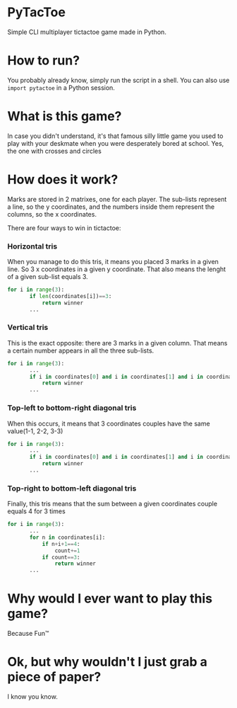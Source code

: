 # PyTacToe
Simple CLI multiplayer tictactoe game made in Python.

# How to run?
You probably already know, simply run the script in a shell. You can also use `import pytactoe` in a Python session.

# What is this game?
In case you didn't understand, it's that famous silly little game you used to play with your deskmate when you were desperately bored at school. Yes, the one with crosses and circles

# How does it work?
Marks are stored in 2 matrixes, one for each player. The sub-lists represent a line, so the y coordinates, and the numbers inside them represent the columns, so the x coordinates.

There are four ways to win in tictactoe:
### Horizontal tris
When you manage to do this tris, it means you placed 3 marks in a given line. So 3 x coordinates in a given y coordinate. That  also means the lenght of a given sub-list equals 3.

```python
for i in range(3):
       if len(coordinates[i])==3:
           return winner
       ...
```

### Vertical tris
This is the exact opposite: there are 3 marks in a given column. That means a certain number appears in all the three sub-lists. 

```python
for i in range(3):
       ...
       if i in coordinates[0] and i in coordinates[1] and i in coordinates[2]:
           return winner
       ...
```

### Top-left to bottom-right diagonal tris
When this occurs, it means that 3 coordinates couples have the same value(1-1, 2-2, 3-3)

```python
for i in range(3):
       ...
       if i in coordinates[0] and i in coordinates[1] and i in coordinates[2]:
           return winner
       ...
```

### Top-right to bottom-left diagonal tris
Finally, this tris means that the sum between a given coordinates couple equals 4 for 3 times

```python
for i in range(3):
       ...
       for n in coordinates[i]:
           if n+i+1==4:
               count+=1
           if count==3:
               return winner
       ...
```

# Why would I ever want to play this game?
Because Fun™

# Ok, but why wouldn't I just grab a piece of paper?
I know you know.
